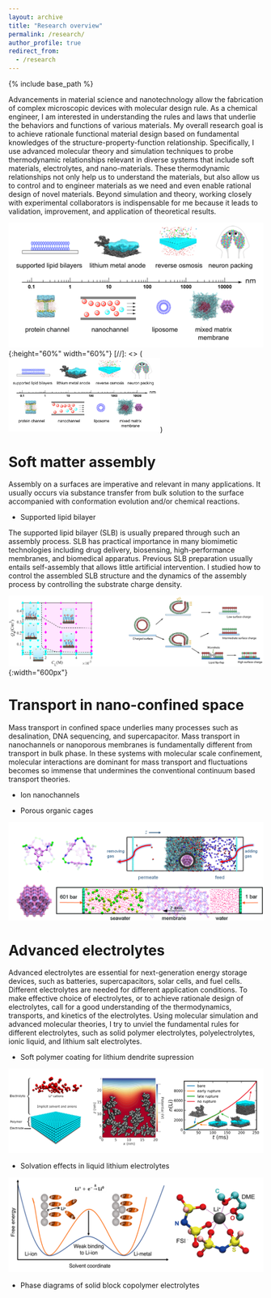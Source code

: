 ```yaml
---
layout: archive
title: "Research overview"
permalink: /research/
author_profile: true
redirect_from:
  - /research
---
```


{% include base_path %}

Advancements in material science and nanotechnology allow the fabrication of complex microscopic devices with molecular design rule. As a chemical engineer, I am interested in understanding the rules and laws that underlie the behaviors and functions of various materials. My overall research goal is to achieve rationale functional material design based on fundamental knowledges of the structure-property-function relationship. Specifically, I use advanced molecular theory and simulation techniques to probe thermodynamic relationships relevant in diverse systems that include soft materials, electrolytes, and nano-materials. These thermodynamic relationships not only help us to understand the materials, but also allow us to control and to engineer materials as we need and even enable rational design of novel materials. Beyond simulation and theory, working closely with experimental collaborators is indispensable for me because it leads to validation, improvement, and application of theoretical results.

![alt text](../images/systems.png "Summary of systems"){:height="60%" width="60%"}
[//]: <> (<img src="../images/systems.png" alt="alt text" width="300" height="whatever">)



Soft matter assembly
======
Assembly on a surfaces are imperative and relevant in many applications. It usually occurs via substance transfer from bulk solution to the surface accompanied with conformation evolution and/or chemical reactions.

* Supported lipid bilayer

The supported lipid bilayer (SLB) is usually prepared through such an assembly process. SLB has practical importance in many biomimetic technologies including drug delivery, biosensing, high-performance membranes, and biomedical apparatus. Previous SLB preparation usually entails self-assembly that allows little artificial intervention. I studied how to control the assembled SLB structure and the dynamics of the assembly process by controlling the substrate
charge density.

![alt text](../images/slb.png "supported lipid bilayer"){:width="600px"}

Transport in nano-confined space
======

Mass transport in confined space underlies many processes such as desalination, DNA
sequencing, and supercapacitor. Mass transport in nanochannels or nanoporous membranes is
fundamentally different from transport in bulk phase. In these systems with molecular scale
confinement, molecular interactions are dominant for mass transport and fluctuations becomes so
immense that undermines the conventional continuum based transport theories.

* Ion nanochannels

* Porous organic cages

![alt text](../images/poc.png "porous organic cage")


Advanced electrolytes
======
Advanced electrolytes are essential for next-generation energy storage devices, such as batteries, supercapacitors, solar cells, and fuel cells. Different electrolytes are needed for different application conditions. To make effective choice of electrolytes, or to achieve rationale design of electrolytes, call for a good understanding of the thermodynamics, transports, and kinetics of the electrolytes. Using molecular simulation and advanced molecular theories, I try to unviel the fundamental rules for different electrolytes, such as solid polymer electrolytes, polyelectrolytes, ionic liquid, and lithium salt electrolytes.

* Soft polymer coating for lithium dendrite supression

![alt text](../images/dendrite.png "lithium dendrite supression")

* Solvation effects in liquid lithium electrolytes

![alt text](../images/lisolvation.png "lithium solvation")

* Phase diagrams of solid block copolymer electrolytes


